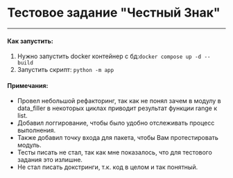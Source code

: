 # Тестовое задание "Честный Знак"
****

#### Как запустить:
1. Нужно запустить docker контейнер с бд:``docker compose up -d --build``
2. Запустить скрипт: ``python -m app``

#### Примечания:
* Провел небольшой рефакторинг, так как не понял зачем в модулу в data_filler в некоторых циклах приводит результат функции range к list.
* Добавил логгирование, чтобы было удобно отслеживать процесс выполнения.
* Также добавил точку входа для пакета, чтобы Вам протестировать модуль.
* Тесты писать не стал, так как мне показалось, что для тестового задания это излишне.
* Не стал писать докстринги, т.к. код в целом и так понятный. 